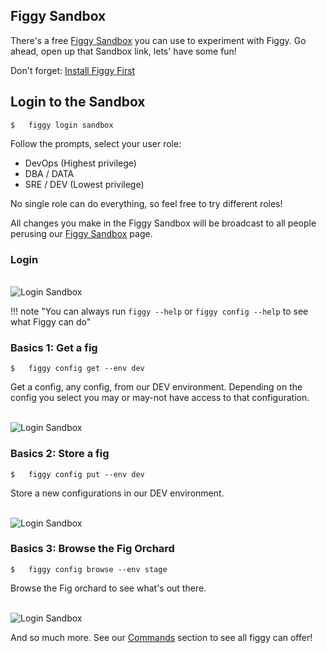 
## Figgy Sandbox

There's a free <a href="https://www.figgy.dev/tabs/sandbox/" target="_blank">Figgy Sandbox</a> you can use to 
experiment with Figgy. Go ahead, open up that Sandbox link, lets' have some fun!

Don't forget: [Install Figgy First](/docs/getting-started/install/)

## Login to the Sandbox
    $   figgy login sandbox

Follow the prompts, select your user role:

- DevOps (Highest privilege)
- DBA / DATA
- SRE / DEV (Lowest privilege)

No single role can do everything, so feel free to try different roles! 

All changes you make in the Figgy Sandbox will be broadcast to all people perusing our 
<a href="https://www.figgy.dev/tabs/sandbox/" target="_blank">Figgy Sandbox</a> page.
 
 
### Login 
 
<br/><img src="/docs/images/gifs/login-sandbox.gif" alt="Login Sandbox" class="gif"><br/>

!!! note "You can always run `figgy --help` or `figgy config --help` to see what Figgy can do"

### Basics 1: Get a fig
    $   figgy config get --env dev

Get a config, any config, from our DEV environment. Depending on the config you select you may or may-not have access
to that configuration. 

<br/><img src="/docs/images/gifs/get.gif" alt="Login Sandbox" class="gif"><br/>


### Basics 2: Store a fig
    $   figgy config put --env dev
    
Store a new configurations in our DEV environment. 
    
<br/><img src="/docs/images/gifs/put.gif" alt="Login Sandbox" class="gif"><br/>


### Basics 3: Browse the Fig Orchard
    $   figgy config browse --env stage    

Browse the Fig orchard to see what's out there. 

<br/><img src="/docs/images/gifs/browse.gif" alt="Login Sandbox" class="gif"><br/>

And so much more. See our [Commands](/docs/commands/) section to see all figgy can offer!
